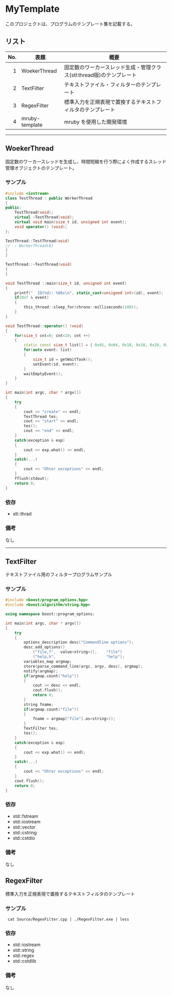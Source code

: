 # MyTemplate

このプロジェクトは、プログラムのテンプレート集を記載する。

## リスト

| <center>No.</center>| <center>表題</center> | <center>概要</center> |
|---:|:---|:---|
|  1 | WoekerThread   | 固定数のワーカースレッド生成・管理クラス(stl:thread版)のテンプレート |
|  2 | TextFilter     | テキストファイル・フィルターのテンプレート |
|  3 | RegexFilter    | 標準入力を正規表現で置換するテキストフィルタのテンプレート |
|  4 | mruby-template | mruby を使用した開発環境 |

---

## WoekerThread

固定数のワーカースレッドを生成し、時間短縮を行う際によく作成するスレッド管理オブジェクトのテンプレート。

### サンプル

~~~cpp
#include <iostream>
class TestThread : public WorkerThread
{
public:
    TestThread(void);
    virtual ~TestThread(void);
    virtual void main(size_t id, unsigned int event);
    void operator() (void);
};

TestThread::TestThread(void)
//  : WorkerThread(8)
{
}

TestThread::~TestThread(void)
{
}

void TestThread ::main(size_t id, unsigned int event)
{
    printf("  ID(%d): %08x\n", static_cast<unsigned int>(id), event);
    if(0xf & event)
    {
        this_thread::sleep_for(chrono::milliseconds(100));
    }
}

void TestThread::operator() (void)
{
    for(size_t cnt=0; cnt<10; cnt ++)
    {
        static const size_t list[] = { 0x01, 0x04, 0x18, 0x10, 0x20, 0x40, 0x80 };
        for(auto event: list)
        {
            size_t id = getWaitTask();
            setEvent(id, event);
        }
        waitEmptyEvent();
    }
}

int main(int argc, char * argv[])
{
    try
    {
        cout << "create" << endl;
        TestThread tes;
        cout << "start" << endl;
        tes();
        cout << "end" << endl;
    }
    catch(exception & exp)
    {
        cout << exp.what() << endl;
    }
    catch(...)
    {
        cout << "Ohter exceptions" << endl;
    }
    fflush(stdout);
    return 0;
}
~~~

### 依存

* stl::thrad

### 備考

なし

---

## TextFilter

テキストファイル用のフィルタープログラムサンプル

### サンプル

~~~cpp
#include <boost/program_options.hpp>
#include <boost/algorithm/string.hpp>

using namespace boost::program_options;

int main(int argc, char * argv[])
{
    try
    {
        options_description desc("Commandline options");
        desc.add_options()
            ("file,f",  value<string>(),    "file")
            ("help,h",                      "help");
        variables_map argmap;
        store(parse_command_line(argc, argv, desc), argmap);
        notify(argmap);
        if(argmap.count("help"))
        {
            cout << desc << endl;
            cout.flush();
            return 0;
        }
        string fname;
        if(argmap.count("file"))
        {
            fname = argmap["file"].as<string>();
        }
        TextFilter tes;
        tes();
    }
    catch(exception & exp)
    {
        cout << exp.what() << endl;
    }
    catch(...)
    {
        cout << "Ohter exceptions" << endl;
    }
    cout.flush();
    return 0;
}
~~~

### 依存

* std::fstream
* std::iostream
* std::vector
* std::cstring
* std::cstdio

### 備考

なし


## RegexFilter

標準入力を正規表現で置換するテキストフィルタのテンプレート

### サンプル

~~~
 cat Source/RegexFilter.cpp | ./RegexFilter.exe | less
~~~

### 依存

 * std::iostream
 * std::string
 * std::regex
 * std::cstdlib

### 備考

なし
